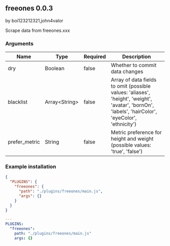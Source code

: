 ## freeones 0.0.3

by boi123212321,john4valor

Scrape data from freeones.xxx
### Arguments

| Name          | Type          | Required | Description                                                                                                                                       |
| ------------- | ------------- | -------- | ------------------------------------------------------------------------------------------------------------------------------------------------- |
| dry           | Boolean       | false    | Whether to commit data changes                                                                                                                    |
| blacklist     | Array&lt;String&gt; | false    | Array of data fields to omit (possible values: &#x27;aliases&#x27;, &#x27;height&#x27;, &#x27;weight&#x27;, &#x27;avatar&#x27;, &#x27;bornOn&#x27;, &#x27;labels&#x27;, &#x27;hairColor&#x27;, &#x27;eyeColor&#x27;, &#x27;ethnicity&#x27;) |
| prefer_metric | String        | false    | Metric preference for height and weight (possible values: &#x27;true&#x27;, &#x27;false&#x27;)                                                                        |
### Example installation

```json
{
  "PLUGINS": {
    "freeones": {
      "path": "./plugins/freeones/main.js",
      "args": {}
    }
  }
}
```

```yaml
---
PLUGINS:
  "freeones":
    path: "./plugins/freeones/main.js"
    args: {}
```
